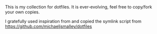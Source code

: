 This is my collection for dotfiles. It is ever-evolving, feel free to copy/fork your own copies.

I gratefully used inspiration from and copied the symlink script from https://github.com/michaeljsmalley/dotfiles

